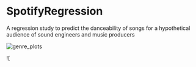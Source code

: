# SpotifyRegression
A regression study to predict the danceability of songs for a hypothetical audience of sound engineers and music producers

![genre_plots](https://github.com/user-attachments/assets/7aca55bc-2e63-4cd5-807f-0cded231229f)

![

